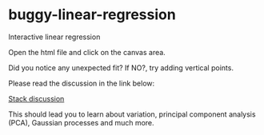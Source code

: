 # buggy-linear-regression
Interactive linear regression
<p>Open the html file and click on the canvas area.</p> 
    <p>Did you notice any unexpected fit? If NO?, try adding vertical points.</p>
    <p>Please read the discussion in the link below:</p>
    <a href="https://stats.stackexchange.com/questions/57685/line-of-best-fit-linear-regression-over-vertical-line">Stack discussion</a> 
    <p></p>
    <p>This should lead you to learn about variation, principal component analysis (PCA), Gaussian processes and much more.</p>

